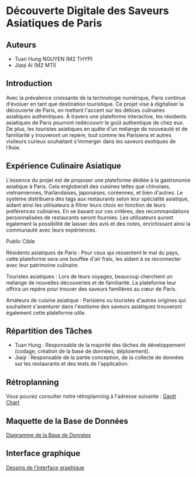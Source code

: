 # Découverte Digitale des Saveurs Asiatiques de Paris

## Auteurs

- Tuan Hung NGUYEN (M2 THYP)
- Jiaqi Ai (M2 MTI)

## Introduction

Avec la prévalence croissante de la technologie numérique, Paris continue d'évoluer en tant que destination touristique. Ce projet vise à digitaliser la découverte de Paris, en mettant l'accent sur les délices culinaires asiatiques authentiques. À travers une plateforme interactive, les résidents asiatiques de Paris pourront redécouvrir le goût authentique de chez eux. De plus, les touristes asiatiques en quête d'un mélange de nouveauté et de familiarité y trouveront un repère, tout comme les Parisiens et autres visiteurs curieux souhaitant s'immerger dans les saveurs exotiques de l'Asie.

## Expérience Culinaire Asiatique

L'essence du projet est de proposer une plateforme dédiée à la gastronomie asiatique à Paris. Cela engloberait des cuisines telles que chinoises, vietnamiennes, thaïlandaises, japonaises, coréennes, et bien d'autres. Le système distribuera des tags aux restaurants selon leur spécialité asiatique, aidant ainsi les utilisateurs à filtrer leurs choix en fonction de leurs préférences culinaires. En se basant sur ces critères, des recommandations personnalisées de restaurants seront fournies. Les utilisateurs auront également la possibilité de laisser des avis et des notes, enrichissant ainsi la communauté avec leurs expériences.

Public Cible

Résidents asiatiques de Paris : Pour ceux qui ressentent le mal du pays, cette plateforme sera une bouffée d'air frais, les aidant à se reconnecter avec leur patrimoine culinaire.

Touristes asiatiques : Lors de leurs voyages, beaucoup cherchent un mélange de nouvelles découvertes et de familiarité. La plateforme leur offrira un repère pour trouver des saveurs familières au cœur de Paris.

Amateurs de cuisine asiatique : Parisiens ou touristes d'autres origines qui souhaitent s'aventurer dans l'exotisme des saveurs asiatiques trouveront également cette plateforme utile.

## Répartition des Tâches

- Tuan Hung : Responsable de la majorité des tâches de développement (codage, création de la base de données, déploiement).
- Jiaqi : Responsable de la partie conception, de la collecte de données sur les restaurants et des tests de l'application.

## Rétroplanning

Vous pouvez consulter notre rétroplanning à l'adresse suivante : [Gantt Chart](https://docs.google.com/spreadsheets/d/1Smf0AGayYaKLLXAY-mYy6bWEJUkBLgUWZ6znTZX_G3g/edit?usp=sharing)

## Maquette de la Base de Données

[Diagramme de la Base de Données](https://dbdiagram.io/d/Diagramme-SQL-6529d9cdffbf5169f0a95c21)

## Interface graphique

[Dessins de l’interface graphique](https://www.figma.com/file/bumM9HJ1ksmESBlTSkAdIx/CusineTHYP?type=design&node-id=0%3A1&mode=design&t=WRH0K6uTpD6LlS3F-1)
